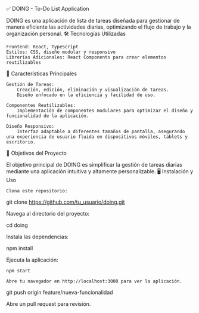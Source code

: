 ✅ DOING - To-Do List Application

DOING es una aplicación de lista de tareas diseñada para gestionar de manera eficiente las actividades diarias, optimizando el flujo de trabajo y la organización personal.
🛠️ Tecnologías Utilizadas

    Frontend: React, TypeScript
    Estilos: CSS, diseño modular y responsivo
    Librerías Adicionales: React Components para crear elementos reutilizables

🚀 Características Principales

    Gestión de Tareas:
        Creación, edición, eliminación y visualización de tareas.
        Diseño enfocado en la eficiencia y facilidad de uso.

    Componentes Reutilizables:
        Implementación de componentes modulares para optimizar el diseño y funcionalidad de la aplicación.

    Diseño Responsivo:
        Interfaz adaptable a diferentes tamaños de pantalla, asegurando una experiencia de usuario fluida en dispositivos móviles, tablets y escritorio.

🎯 Objetivos del Proyecto

El objetivo principal de DOING es simplificar la gestión de tareas diarias mediante una aplicación intuitiva y altamente personalizable.
🖥️ Instalación y Uso

    Clona este repositorio:

git clone https://github.com/tu_usuario/doing.git

Navega al directorio del proyecto:

cd doing

Instala las dependencias:

npm install

Ejecuta la aplicación:

    npm start

    Abre tu navegador en http://localhost:3000 para ver la aplicación.





git push origin feature/nueva-funcionalidad

Abre un pull request para revisión.
